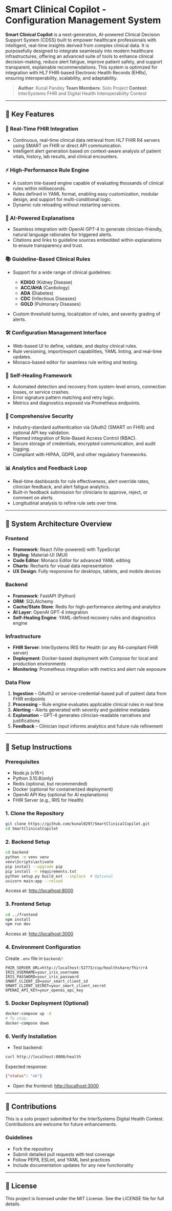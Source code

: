 # Smart Clinical Copilot - Configuration Management System

**Smart Clinical Copilot** is a next-generation, AI-powered Clinical Decision Support System (CDSS) built to empower healthcare professionals with intelligent, real-time insights derived from complex clinical data. It is purposefully designed to integrate seamlessly into modern healthcare infrastructures, offering an advanced suite of tools to enhance clinical decision-making, reduce alert fatigue, improve patient safety, and support transparent, explainable recommendations. This system is optimized for integration with HL7 FHIR-based Electronic Health Records (EHRs), ensuring interoperability, scalability, and adaptability.

> **Author**: Kunal Pandey
> **Team Members**: Solo Project
> **Contest**: InterSystems FHIR and Digital Health Interoperability Contest

---

## 🚀 Key Features

### 🔗 Real-Time FHIR Integration

* Continuous, real-time clinical data retrieval from HL7 FHIR R4 servers using SMART on FHIR or direct API communication.
* Intelligent alert generation based on context-aware analysis of patient vitals, history, lab results, and clinical encounters.

### ⚡ High-Performance Rule Engine

* A custom trie-based engine capable of evaluating thousands of clinical rules within milliseconds.
* Rules defined in YAML format, enabling easy customization, modular design, and support for multi-conditional logic.
* Dynamic rule reloading without restarting services.

### 🤖 AI-Powered Explanations

* Seamless integration with OpenAI GPT-4 to generate clinician-friendly, natural language rationales for triggered alerts.
* Citations and links to guideline sources embedded within explanations to ensure transparency and trust.

### 📚 Guideline-Based Clinical Rules

* Support for a wide range of clinical guidelines:

  * **KDIGO** (Kidney Disease)
  * **ACC/AHA** (Cardiology)
  * **ADA** (Diabetes)
  * **CDC** (Infectious Diseases)
  * **GOLD** (Pulmonary Diseases)
* Custom threshold tuning, localization of rules, and severity grading of alerts.

### 🛠️ Configuration Management Interface

* Web-based UI to define, validate, and deploy clinical rules.
* Rule versioning, import/export capabilities, YAML linting, and real-time updates.
* Monaco-based editor for seamless rule writing and testing.

### 🔄 Self-Healing Framework

* Automated detection and recovery from system-level errors, connection losses, or service crashes.
* Error signature pattern matching and retry logic.
* Metrics and diagnostics exposed via Prometheus endpoints.

### 🔐 Comprehensive Security

* Industry-standard authentication via OAuth2 (SMART on FHIR) and optional API key validation.
* Planned integration of Role-Based Access Control (RBAC).
* Secure storage of credentials, encrypted communication, and audit logging.
* Compliant with HIPAA, GDPR, and other regulatory frameworks.

### 📊 Analytics and Feedback Loop

* Real-time dashboards for rule effectiveness, alert override rates, clinician feedback, and alert fatigue analytics.
* Built-in feedback submission for clinicians to approve, reject, or comment on alerts.
* Longitudinal analysis to refine rule sets over time.

---

## 🧠 System Architecture Overview

### Frontend

* **Framework**: React (Vite-powered) with TypeScript
* **Styling**: Material-UI (MUI)
* **Code Editor**: Monaco Editor for advanced YAML editing
* **Charts**: Recharts for visual data representation
* **UX Design**: Fully responsive for desktops, tablets, and mobile devices

### Backend

* **Framework**: FastAPI (Python)
* **ORM**: SQLAlchemy
* **Cache/State Store**: Redis for high-performance alerting and analytics
* **AI Layer**: OpenAI GPT-4 integration
* **Self-Healing Engine**: YAML-defined recovery rules and diagnostics engine

### Infrastructure

* **FHIR Server**: InterSystems IRIS for Health (or any R4-compliant FHIR server)
* **Deployment**: Docker-based deployment with Compose for local and production environments
* **Monitoring**: Prometheus integration with metrics and alert rule exposure

### Data Flow

1. **Ingestion** – OAuth2 or service-credential-based pull of patient data from FHIR endpoints
2. **Processing** – Rule engine evaluates applicable clinical rules in real time
3. **Alerting** – Alerts generated with severity and guideline metadata
4. **Explanation** – GPT-4 generates clinician-readable narratives and justifications
5. **Feedback** – Clinician input informs analytics and future rule refinement

---

## 🔧 Setup Instructions

### Prerequisites

* Node.js (v16+)
* Python 3.10.8(only)
* Redis (optional, but recommended)
* Docker (optional for containerized deployment)
* OpenAI API Key (optional for AI explanations)
* FHIR Server (e.g., IRIS for Health)

### 1. Clone the Repository

```bash
git clone https://github.com/kunal0297/SmartClinicalCopilot.git
cd SmartClinicalCopilot
```

### 2. Backend Setup

```bash
cd backend
python -m venv venv
venv\Scripts\activate
pip install --upgrade pip
pip install -r requirements.txt
python setup.py build_ext --inplace  # Optional
uvicorn main:app --reload
```

Access at: [http://localhost:8000](http://localhost:8000)

### 3. Frontend Setup

```bash
cd ../frontend
npm install
npm run dev
```

Access at: [http://localhost:3000](http://localhost:3000)

### 4. Environment Configuration

Create `.env` file in `backend/`:

```env
FHIR_SERVER_URL=http://localhost:52773/csp/healthshare/fhir/r4
IRIS_USERNAME=your_iris_username
IRIS_PASSWORD=your_iris_password
SMART_CLIENT_ID=your_smart_client_id
SMART_CLIENT_SECRET=your_smart_client_secret
OPENAI_API_KEY=your_openai_api_key
```

### 5. Docker Deployment (Optional)

```bash
docker-compose up -d
# To stop:
docker-compose down
```

### 6. Verify Installation

* Test backend:

```bash
curl http://localhost:8000/health
```

Expected response:

```json
{"status": "ok"}
```

* Open the frontend: [http://localhost:3000](http://localhost:3000)

---

## 🤝 Contributions

This is a solo project submitted for the InterSystems Digital Health Contest. Contributions are welcome for future enhancements.

### Guidelines

* Fork the repository
* Submit detailed pull requests with test coverage
* Follow PEP8, ESLint, and YAML best practices
* Include documentation updates for any new functionality

---

## 📄 License

This project is licensed under the MIT License. See the LICENSE file for full details.
